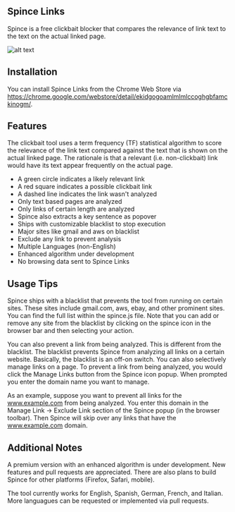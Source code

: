 ## Spince Links

Spince is a free clickbait blocker that compares the relevance of link text to the text on the actual linked page.

![alt text](http://links.spince.com/img/hackerDemo1.gif "Demo")

## Installation

You can install Spince Links from the Chrome Web Store via <https://chrome.google.com/webstore/detail/ekidgogoamlmlmlccoghgbfamckinogm/>.

## Features

The clickbait tool uses a term frequency (TF) statistical algorithm to score the relevance of the link text compared against the text that is shown on the actual linked page. The rationale is that a relevant (i.e. non-clickbait) link would have its text appear frequently on the actual page.

<ul>
<li>A green circle indicates a likely relevant link</li>
<li>A red square indicates a possible clickbait link</li>
<li>A dashed line indicates the link wasn't analyzed</li>
<li>Only text based pages are analyzed</li>
<li>Only links of certain length are analyzed</li>
<li>Spince also extracts a key sentence as popover</li>
<li>Ships with customizable blacklist to stop execution</li>
<li>Major sites like gmail and aws on blacklist</li>
<li>Exclude any link to prevent analysis</li>
<li>Multiple Languages (non-English)</li>
<li>Enhanced algorithm under development</li>
<li>No browsing data sent to Spince Links</li>
</ul>

## Usage Tips

Spince ships with a blacklist that prevents the tool from running on certain sites. These sites include gmail.com, aws, ebay, and other prominent sites. You can find the full list within the spince.js file. Note that you can add or remove any site from the blacklist by clicking on the spince icon in the browser bar and then selecting your action.

You can also prevent a link from being analyzed. This is different from the blacklist. The blacklist prevents Spince from analyzing all links on a certain website. Basically, the blacklist is an off-on switch. You can also selectively manage links on a page. To prevent a link from being analyzed, you would click the Manage Links button from the Spince icon popup. When prompted you enter the domain name you want to manage.

As an example, suppose you want to prevent all links for the www.example.com from being analyzed. You enter this domain in the Manage Link -> Exclude Link section of the Spince popup (in the browser toolbar). Then Spince will skip over any links that have the www.example.com domain.

## Additional Notes

A premium version with an enhanced algorithm is under development. New features and pull requests are appreciated. There are also plans to build Spince for other platforms (Firefox, Safari, mobile).

The tool currently works for English, Spanish, German, French, and Italian. More languagues can be requested or implemented via pull requests.
